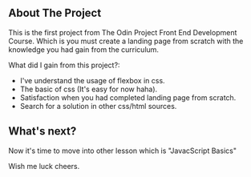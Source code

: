 

## About The Project

This is the first project from The Odin Project Front End Development Course. Which is you must create a landing page from scratch with the knowledge you had gain from the curriculum.


What did I gain from this project?:

* I've understand the usage of flexbox in css.
* The basic of css (It's easy for now haha).
* Satisfaction when you had completed landing page from scratch.
* Search for a solution in other css/html sources.



## What's next?

Now it's time to move into other lesson which is "JavacScript Basics"

Wish me luck cheers.

